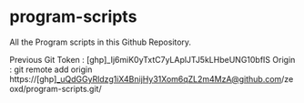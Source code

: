 # program-scripts

All the Program scripts in this Github Repository.

Previous Git Token : [ghp]_Ij6miK0yTxtC7yLAplJTJ5kLHbeUNG10bfIS
Origin : git remote add origin https://[ghp]_uQdGGyRldzg1iX4BnijHy31Xom6qZL2m4MzA@github.com/zeoxd/program-scripts.git/

